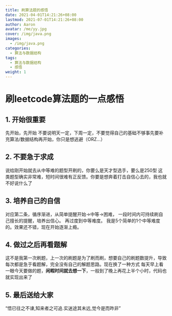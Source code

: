 ```yaml
---
title: 刷算法题的感悟
date: 2021-04-01T14:21:26+08:00
lastmod: 2021-07-01T14:21:26+08:00
author: Aaron
avatar: /me/yy.jpg
cover: /img/java.png
images:
  - /img/java.png
categories:
  - 算法与数据结构
tags:
  - 算法与数据结构
  - 感悟
weight: 1
---
```


# 刷leetcode算法题的一点感悟

## 1. 开始很重要

  先开始，先开始 
  不要说明天一定，下周一定，不要觉得自己的基础不够事先要补充算法/数据结构再开始，你只是想逃避（ORZ...）

## 2. 不要急于求成

  说给刚开始就去从中等难的题型开刷的，你要么是天才型选手，要么是250型 这类题型确实非常难，短时间很难有正反馈。你要是想奔着打击自信心去的，我也就不好说什么了

## 3. 培养自己的自信

  对应第二条，循序渐进，从简单提醒开始->中等->困难， 一段时间内可持续刷自己擅长的提醒，培养出信心。 再过度到中等难度。 我是5个简单的1个中等难度的。效果还不错，现在开始逐渐上瘾。

## 4. 做过之后再看题解

  这不是我第一次刷题，上一次的刷题是为了刷而刷，想要自己的刷题数提升，导致每次都是急于看题解，完全没有自己的解题思路。现在换了一种方式 每天早上看一眼今天要做的题，**闲暇时间就去想一下**，一般到了晚上再花上半个小时，代码也就实现出来了

## 5. 最后送给大家
“悟已往之不谏,知来者之可追.实迷途其未远,觉今是而昨非”


